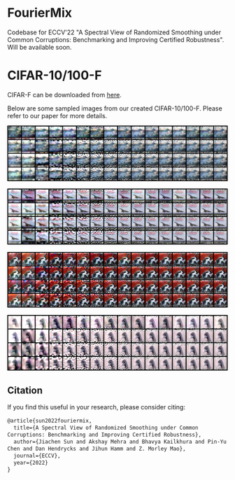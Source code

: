 # FourierMix
Codebase for ECCV'22 "A Spectral View of Randomized Smoothing under Common Corruptions: Benchmarking and Improving Certified Robustness". Will be available soon.

# CIFAR-10/100-F

CIFAR-F can be downloaded from [here](https://drive.google.com/drive/folders/1fqO6otFvFrHZBsOVcIdF7jmsub12jQkc?usp=sharing).

Below are some sampled images from our created CIFAR-10/100-F. Please refer to our paper for more details.

![image](https://github.com/jiachens/FourierMix/blob/master/assets/2.png)

![image](https://github.com/jiachens/FourierMix/blob/master/assets/3.png)

![image](https://github.com/jiachens/FourierMix/blob/master/assets/6.png)

![image](https://github.com/jiachens/FourierMix/blob/master/assets/84.png)

## Citation

If you find this useful in your research, please consider citing:

    @article{sun2022fouriermix,
      title={A Spectral View of Randomized Smoothing under Common Corruptions: Benchmarking and Improving Certified Robustness},
      author={Jiachen Sun and Akshay Mehra and Bhavya Kailkhura and Pin-Yu Chen and Dan Hendrycks and Jihun Hamm and Z. Morley Mao},
      journal={ECCV},
      year={2022}
    }
